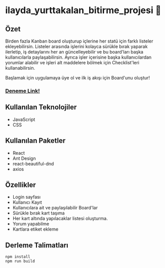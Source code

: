 
# ilayda_yurttakalan_bitirme_projesi :wave:

## Özet

  

Birden fazla Kanban board oluşturup içlerine her statü için farklı listeler ekleyebilirsin. Listeler arasında işlerini kolayca sürükle bırak yaparak ilerletip, iş detaylarını her an güncelleyebilir ve bu board'ları başka kullanıcılarla paylaşabilirsin. Ayrıca işler içerisine başka kullanıcılardan yorumlar alabilir ve işleri alt maddelere bölmek için Checklist'leri kullanabilirsin.

  

Başlamak için uygulamaya üye ol ve ilk iş akışı için Board'unu oluştur!


### [Deneme Link!](http://34.125.157.205/)

## Kullanılan Teknolojiler

- JavaScript
- CSS

## Kullanılan Paketler

- React
- Ant Design
- react-beautiful-dnd
- axios

 ##   Özellikler
 - Login sayfası 
 - Kullanıcı Kayıt
 - Kullanıcılara ait ve paylaşılabilir Board'lar
 - Sürükle bırak kart taşıma
 - Her kart altında yapılacaklar listesi oluşturma.
 - Yorum yapabilme
 - Kartlara etiket ekleme

## Derleme Talimatları
```
npm install
npm run build
```
